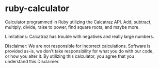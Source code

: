 # ruby-calculator

Calculator programmed in Ruby utilizing the Calcatraz API. Add, subtract, multiply, divide, raise to power, find square roots, and maybe more. 

Limitations: Calcatraz has trouble with negatives and really large numbers. 

Disclaimer: We are not responsible for incorrect calculations. Software is provided as-is, we don't take responsibility for what you do with our code, or how you alter it. By utilizing this calculator, you agree that you understand this Disclaimer.
